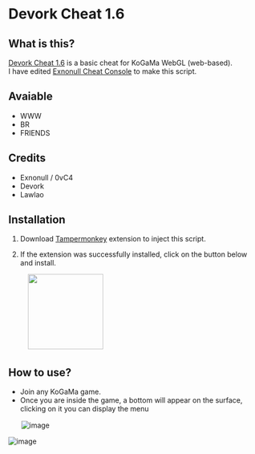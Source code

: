 # Devork Cheat 1.6

## What is this?
[Devork Cheat 1.6](https://www.youtube.com/watch?v=aFdAI0efAKE) is a basic cheat for KoGaMa WebGL (web-based).
<br>
I have edited [Exnonull Cheat Console](https://www.youtube.com/watch?v=ScNdx-aLQX4/) to make this script.

## Avaiable
- WWW
- BR
- FRIENDS

## Credits
- Exnonull / 0vC4
- Devork
- Lawlao

## Installation

1. Download [Tampermonkey](https://www.tampermonkey.net/) extension to inject this script.

2. If the extension was successfully installed, click on the button below and install.

ㅤㅤㅤ[<img src="https://cdn.discordapp.com/attachments/997183409900228638/997988211215306782/btn.png" width="150"/>](https://github.com/Devorkk/Devork_Cheat_1.6/raw/main/Cheat/Devork_Cheat_1.6.user.js)


## How to use?
- Join any KoGaMa game.
- Once you are inside the game, a bottom will appear on the surface, clicking on it you can display the menu

 ㅤㅤ![image](https://media.discordapp.net/attachments/954372416912642108/963773656742363256/image.jpg)

![image](https://user-images.githubusercontent.com/88288729/163179044-c9ffd3b7-7b9a-416f-aa43-b244222ef5ad.png)

